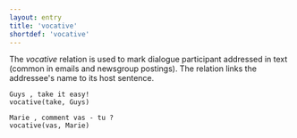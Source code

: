 ```yaml
---
layout: entry
title: 'vocative'
shortdef: 'vocative'
---
```


The *vocative* relation is used to mark dialogue participant addressed in text (common in emails and newsgroup postings). The relation links the addressee's name to its host sentence.

~~~ sdparse
Guys , take it easy!
vocative(take, Guys)
~~~

~~~ sdparse
Marie , comment vas - tu ?
vocative(vas, Marie)
~~~

